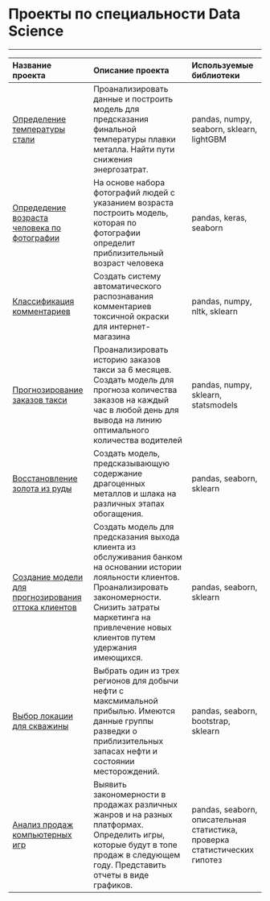 # Проекты по специальности Data Science
---
| Название проекта | Описание проекта | Используемые библиотеки |
| :---------------------- | :---------------------- | :---------------------- |
| [Определение температуры стали](https://github.com/mapleleaf50/yandex_praktikum_projects/tree/main/Graduation%20project) | Проанализировать данные и построить модель для предсказания финальной температуры плавки металла. Найти пути снижения энергозатрат. | pandas, numpy, seaborn, sklearn, lightGBM |
| [Опредедение возраста человека по фотографии](https://github.com/mapleleaf50/yandex_praktikum_projects/tree/main/Computer%20Vision) | На основе набора фотографий людей с указанием возраста построить модель, которая по фотографии определит приблизительный возраст человека | pandas, keras, seaborn |
| [Классификация комментариев](https://github.com/mapleleaf50/yandex_praktikum_projects/tree/main/NLP) | Создать систему автоматического распознавания комментариев токсичной окраски для интернет-магазина | pandas, numpy, nltk, sklearn |
| [Прогнозирование заказов такси](https://github.com/mapleleaf50/yandex_praktikum_projects/tree/main/Time%20series) | Проанализировать историю заказов такси за 6 месяцев. Создать модель для прогноза количества заказов на каждый час в любой день для вывода на линию оптимального количества водителей | pandas, numpy, sklearn, statsmodels |
| [Восстановление золота из руды](https://github.com/mapleleaf50/yandex_praktikum_projects/tree/main/Machine%20Learning) | Создать модель, предсказывающую содержание драгоценных металлов и шлака на различных этапах обогащения. |pandas, seaborn, sklearn |
| [Создание модели для прогнозирования оттока клиентов](https://github.com/mapleleaf50/yandex_praktikum_projects/tree/main/Supervised%20Learning) | Создать модель для предсказания выхода клиента из обслуживания банком на основании истории лояльности клиентов. Проанализировать закономерности. Снизить затраты маркетинга на привлечение новых клиентов путем удержания имеющихся. | pandas, seaborn, sklearn |
| [Выбор локации для скважины](https://github.com/mapleleaf50/yandex_praktikum_projects/tree/main/Machine%20Learning%20for%20Business) | Выбрать один из трех регионов для добычи нефти с максмимальной прибылью. Имеются данные группы разведки о приблизительных запасах нефти и состоянии месторождений. | pandas, seaborn, bootstrap, sklearn |
| [Анализ продаж компьютерных игр](https://github.com/mapleleaf50/yandex_praktikum_projects/tree/main/EDA) | Выявить закономерности в продажах различных жанров и на разных платформах. Определить игры, которые будут в топе продаж в следующем году. Представить отчеты в виде графиков. | pandas, seaborn, описательная статистика, проверка статистических гипотез |
